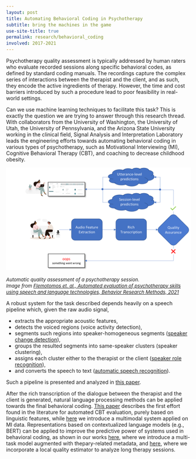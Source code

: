 ```yaml
---
layout: post
title: Automating Behavioral Coding in Psychotherapy
subtitle: bring the machines in the game
use-site-title: true
permalink: research/behavioral_coding
involved: 2017-2021
---
```


Psychotherapy quality assessment is typically addressed by human raters who evaluate recorded sessions along specific behavioral codes, as defined by standard coding manuals. 
The recordings capture the complex series of interactions between the therapist and the client, and as such, they encode the active ingredients of therapy. 
However, the time and cost barriers introduced by such a procedure lead to poor feasibility in real-world settings.

Can we use machine learning techniques to facilitate this task? This is exactly the question we are trying to answer through this research thread. With collaborators from the University of Washington, the University of Utah, the University of Pennsylvania, and the Arizona State University working in the clinical field, Signal Analysis and Interpretation Laboratory leads the engineering efforts towards automating behavioral coding in various types of psychotherapy, such as Motivational Interviewing (MI), Cognitive Behavioral Therapy (CBT), and coaching to decrease childhood obesity.
<!-- "[A technology prototype system for rating therapist empathy from audio recordings in addiction counseling](http://doi.org/10.7717/peerj-cs.59)" -->

<p align="center">
  <img src="/img/overview_pipeline.png" width="550">  
</p>
<em><font size="-1">
Automatic quality assessment of a psychotherapy session.  <br>
Image from <a href="http://dx.doi.org/10.3758/s13428-021-01623-4">Flemotomos et. al., Automated evaluation of psychotherapy skills using speech and language technologies, Behavior Research Methods, 2021</a>
</font></em>

A robust system for the task described depends heavily on a speech pipeline which, given the raw audio signal, 
* extracts the appropriate acoustic features, 
* detects the voiced regions (voice activity detection), 
* segments such regions into speaker-homogeneous segments ([speaker change detection](https://nikosfl.github.io/research/speaker_change_detection)), 
* groups the resulted segments into same-speaker clusters (speaker clustering), 
* assigns each cluster either to the therapist or the client ([speaker role recognition](https://nikosfl.github.io/research/srr)), 
* and converts the speech to text ([automatic speech recognition](https://nikosfl.github.io/research/asr_adaptation)).   

Such a pipeline is presented and analyzed in [this paper](https://rdcu.be/crPrw).

After the rich transcription of the dialogue between the therapist and the client is generated, natural language processing methods can be applied towards the final behavioral coding. [This paper](/work/papers/2018_IS_CBT_lang_features.pdf) describes the first effort found in the literature for automated CBT evaluation, purely based on linguistic features, while [here](/work/papers/2018_IS_multimodal_MISC.pdf) we introduce a multimodal system applied on MI data. Representations based on contextualized language models (e.g., BERT) can be applied to improve the predictive power of systems used in behavioral coding, as shown in our works [here](https://nikosfl.github.io/work/papers/2021_PLOS_CBT_BERT.pdf), where we introduce a multi-task model augmented with thepary-related metadata, and [here](https://nikosfl.github.io/work/papers/2022_CSL_Psychotherapy_LocalQuality.pdf), where we incorporate a local quality estimator to analyze long therapy sessions.   

<!-- last updated 2025-19-04 -->
